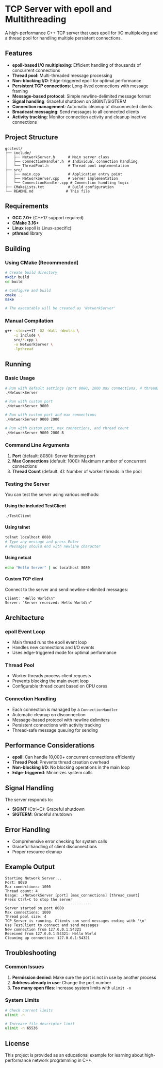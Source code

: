 # TCP Server with epoll and Multithreading

A high-performance C++ TCP server that uses epoll for I/O multiplexing and a thread pool for handling multiple persistent connections.

## Features

- **epoll-based I/O multiplexing**: Efficient handling of thousands of concurrent connections
- **Thread pool**: Multi-threaded message processing
- **Non-blocking I/O**: Edge-triggered epoll for optimal performance
- **Persistent TCP connections**: Long-lived connections with message framing
- **Message-based protocol**: Simple newline-delimited message format
- **Signal handling**: Graceful shutdown on SIGINT/SIGTERM
- **Connection management**: Automatic cleanup of disconnected clients
- **Broadcast messaging**: Send messages to all connected clients
- **Activity tracking**: Monitor connection activity and cleanup inactive connections

## Project Structure

```
gcctest/
├── include/
│   ├── NetworkServer.h      # Main server class
│   ├── ConnectionHandler.h  # Individual connection handling
│   └── ThreadPool.h         # Thread pool implementation
├── src/
│   ├── main.cpp             # Application entry point
│   ├── NetworkServer.cpp    # Server implementation
│   └── ConnectionHandler.cpp # Connection handling logic
├── CMakeLists.txt           # Build configuration
└── README.md               # This file
```

## Requirements

- **GCC 7.0+** (C++17 support required)
- **CMake 3.16+**
- **Linux** (epoll is Linux-specific)
- **pthread** library

## Building

### Using CMake (Recommended)

```bash
# Create build directory
mkdir build
cd build

# Configure and build
cmake ..
make

# The executable will be created as 'NetworkServer'
```

### Manual Compilation

```bash
g++ -std=c++17 -O2 -Wall -Wextra \
    -I include \
    src/*.cpp \
    -o NetworkServer \
    -lpthread
```

## Running

### Basic Usage

```bash
# Run with default settings (port 8080, 1000 max connections, 4 threads)
./NetworkServer

# Run with custom port
./NetworkServer 9000

# Run with custom port and max connections
./NetworkServer 9000 2000

# Run with custom port, max connections, and thread count
./NetworkServer 9000 2000 8
```

### Command Line Arguments

1. **Port** (default: 8080): Server listening port
2. **Max Connections** (default: 1000): Maximum number of concurrent connections
3. **Thread Count** (default: 4): Number of worker threads in the pool

### Testing the Server

You can test the server using various methods:

#### Using the included TestClient
```bash
./TestClient
```

#### Using telnet
```bash
telnet localhost 8080
# Type any message and press Enter
# Messages should end with newline character
```

#### Using netcat
```bash
echo "Hello Server" | nc localhost 8080
```

#### Custom TCP client
Connect to the server and send newline-delimited messages:
```
Client: "Hello World\n"
Server: "Server received: Hello World\n"
```

## Architecture

### epoll Event Loop
- Main thread runs the epoll event loop
- Handles new connections and I/O events
- Uses edge-triggered mode for optimal performance

### Thread Pool
- Worker threads process client requests
- Prevents blocking the main event loop
- Configurable thread count based on CPU cores

### Connection Handling
- Each connection is managed by a `ConnectionHandler`
- Automatic cleanup on disconnection
- Message-based protocol with newline delimiters
- Persistent connections with activity tracking
- Thread-safe message queuing for sending

## Performance Considerations

- **epoll**: Can handle 10,000+ concurrent connections efficiently
- **Thread Pool**: Prevents thread creation overhead
- **Non-blocking I/O**: No blocking operations in the main loop
- **Edge-triggered**: Minimizes system calls

## Signal Handling

The server responds to:
- **SIGINT** (Ctrl+C): Graceful shutdown
- **SIGTERM**: Graceful shutdown

## Error Handling

- Comprehensive error checking for system calls
- Graceful handling of client disconnections
- Proper resource cleanup

## Example Output

```
Starting Network Server...
Port: 8080
Max connections: 1000
Thread count: 4
Usage: ./NetworkServer [port] [max_connections] [thread_count]
Press Ctrl+C to stop the server
----------------------------------------
Server started on port 8080
Max connections: 1000
Thread pool size: 4
TCP Server is running. Clients can send messages ending with '\n'
Use TestClient to connect and send messages
New connection from 127.0.0.1:54321
Received from 127.0.0.1:54321: Hello World
Cleaning up connection: 127.0.0.1:54321
```

## Troubleshooting

### Common Issues

1. **Permission denied**: Make sure the port is not in use by another process
2. **Address already in use**: Change the port number
3. **Too many open files**: Increase system limits with `ulimit -n`

### System Limits

```bash
# Check current limits
ulimit -n

# Increase file descriptor limit
ulimit -n 65536
```

## License

This project is provided as an educational example for learning about high-performance network programming in C++.
